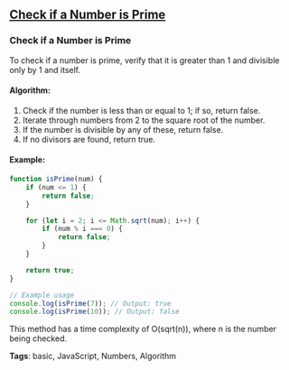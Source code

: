 ## [Check if a Number is Prime](#check-if-a-number-is-prime)

### Check if a Number is Prime

To check if a number is prime, verify that it is greater than 1 and divisible only by 1 and itself.

#### Algorithm:
1. Check if the number is less than or equal to 1; if so, return false.
2. Iterate through numbers from 2 to the square root of the number.
3. If the number is divisible by any of these, return false.
4. If no divisors are found, return true.

#### Example:
```javascript
function isPrime(num) {
    if (num <= 1) {
        return false;
    }

    for (let i = 2; i <= Math.sqrt(num); i++) {
        if (num % i === 0) {
            return false;
        }
    }

    return true;
}

// Example usage
console.log(isPrime(7)); // Output: true
console.log(isPrime(10)); // Output: false
```

This method has a time complexity of O(sqrt(n)), where n is the number being checked.

**Tags**: basic, JavaScript, Numbers, Algorithm


